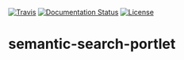 [![Travis](http://img.shields.io/travis/ginserra/test_semantic/master.png?branch=master)](https://travis-ci.org/ginserra/test_semantic)
[![Documentation Status](https://readthedocs.org/projects/csgf/badge/?version=latest)](http://csgf.readthedocs.org)
[![License](https://img.shields.io/github/license/csgf/semantic-search-portlet.svg?style?flat)](http://www.apache.org/licenses/LICENSE-2.0.txt)

# semantic-search-portlet

